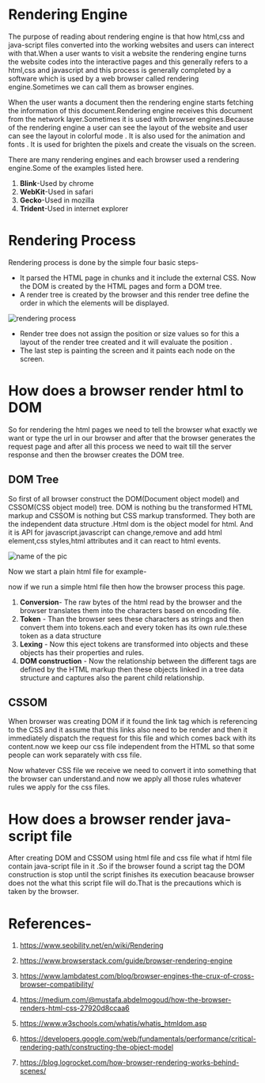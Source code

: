 
# Rendering Engine

The purpose of reading about rendering engine is that how html,css and java-script files converted into the working websites and users can interect with that.When a user wants to visit a website the rendering engine turns the website codes into the interactive pages and this generally refers to a html,css and javascript and this process is generally completed by a software which is used by a web browser called rendering engine.Sometimes we can call them as browser engines.

When the user wants a document then the rendering engine starts fetching the information of this document.Rendering engine receives this document from the network layer.Sometimes it is used with browser engines.Because of the rendering engine a user can see the layout of the website and user can see the layout in colorful mode . It is also used for the animation and fonts . It is used for brighten the pixels and create the visuals on the screen.



There are many rendering engines and each browser used a rendering engine.Some of the examples listed here.
1. **Blink**-Used by chrome
2. **WebKit**-Used in safari
3. **Gecko**-Used in mozilla
4. **Trident**-Used in internet explorer

# Rendering Process
Rendering process is done by the simple four basic steps-
* It parsed the HTML page in chunks and it include the external CSS. Now the DOM is created by the HTML pages and form a DOM tree.
* A render tree is created by the browser and this render tree define the order in which the elements will be displayed.

![rendering process](https://3fxtqy18kygf3on3bu39kh93-wpengine.netdna-ssl.com/wp-content/uploads/2019/11/Screenshot-2019-11-12-at-3.26.19-PM.png)

* Render tree does not assign the position or size values so for this a layout of the render tree created and it will evaluate the position .
* The last step is painting the screen and it paints each node on the screen.




# How does a browser render html to DOM

So for rendering the html pages we need to tell the browser what exactly we want or type the url in our browser and after that the browser generates the request page and after all this process we need to wait till the server response and then the browser creates the DOM tree.
## DOM Tree 

So first of all browser construct the DOM(Document object model) and CSSOM(CSS object model) tree. DOM is nothing bu the transformed HTML markup and CSSOM is nothing but CSS markup transformed. They both are the independent data structure .Html dom is the object model for html. And it is API for javascript.javascript can change,remove and add html element,css styles,html attributes and it can react to html events.

![name of the pic](https://developers.google.com/web/fundamentals/performance/critical-rendering-path/images/render-tree-construction.png)

Now we start a plain html file for example-

now if we run a simple html file then how the browser process this page.
1. **Conversion**- The raw bytes of the html read by the browser and the browser translates them into the characters based on encoding file.
2. **Token** - Than the browser sees these characters as strings and then convert them into tokens.each and every token has its own rule.these token as a data structure
3. **Lexing** - Now this eject tokens are transformed into objects and these objects has their properties and rules.
4. **DOM construction** - Now the relationship between the different tags are defined by the HTML markup then these objects linked in a tree data structure and captures also the parent child relationship.

## CSSOM
When browser was creating DOM if it found the link tag which is referencing to the CSS and it assume that this links also need to be render and then it immediately dispatch the request for this file and which comes back with its content.now we keep our css file independent from the HTML so that some people can work separately with css file.
 
Now whatever CSS file we receive we need to convert it into something that the browser can understand.and now we apply all those rules whatever rules we apply for the css files.
# How does a browser render java-script file
After creating DOM and CSSOM using html file and css file what if html file contain java-script file in it .So if the browser found a script tag the DOM construction is stop until the script finishes its execution beacause browser does not the what this script file will do.That is the precautions which is taken by the browser.














# References-
1. https://www.seobility.net/en/wiki/Rendering

2. https://www.browserstack.com/guide/browser-rendering-engine

3. https://www.lambdatest.com/blog/browser-engines-the-crux-of-cross-browser-compatibility/

4. https://medium.com/@mustafa.abdelmogoud/how-the-browser-renders-html-css-27920d8ccaa6
5. https://www.w3schools.com/whatis/whatis_htmldom.asp

6. https://developers.google.com/web/fundamentals/performance/critical-rendering-path/constructing-the-object-model
7. https://blog.logrocket.com/how-browser-rendering-works-behind-scenes/

